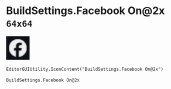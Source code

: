 # BuildSettings.Facebook On@2x `64x64`
<img src="/img/BuildSettings.Facebook%20On.png" width=64 height=64>

``` CSharp
EditorGUIUtility.IconContent("BuildSettings.Facebook On@2x")
```
```
BuildSettings.Facebook On@2x
```
